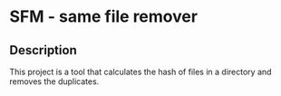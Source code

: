 # SFM - same file remover

## Description

This project is a tool that calculates the hash of files in a directory and removes the duplicates.
